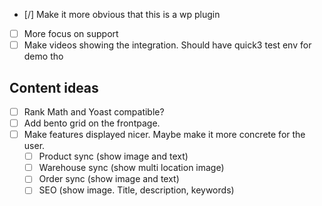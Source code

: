 - [/] Make it more obvious that this is a wp plugin
- [ ] More focus on support
- [ ] Make videos showing the integration. Should have quick3 test env for demo tho

## Content ideas

- [ ] Rank Math and Yoast compatible?
- [ ] Add bento grid on the frontpage.
- [ ] Make features displayed nicer. Maybe make it more concrete for the user.
  - [ ] Product sync (show image and text)
  - [ ] Warehouse sync (show multi location image)
  - [ ] Order sync (show image and text)
  - [ ] SEO (show image. Title, description, keywords)
